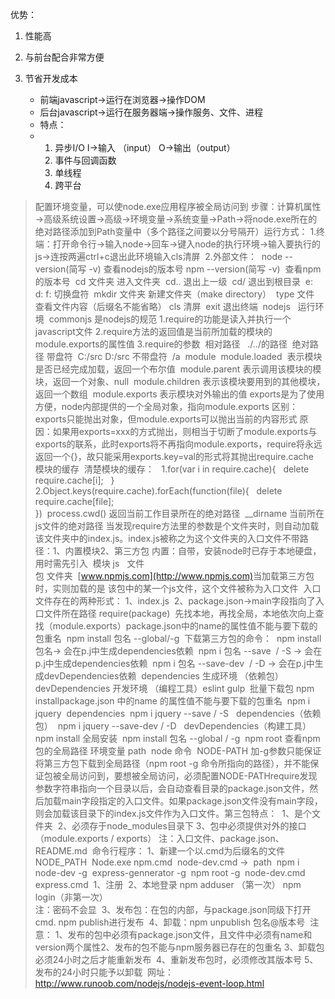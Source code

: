 优势：

1. 性能高

2. 与前台配合非常方便
3. 节省开发成本
      * 前端javascript→运行在浏览器→操作DOM
      * 后台javascript→运行在服务器端→操作服务、文件、进程
      * 特点：
      * 1. 异步I/O     I→输入 （input）      O→输出（output）
        2. 事件与回调函数
        3. 单线程
        4. 跨平台
> 配置环境变量，可以使node.exe应用程序被全局访问到
  ​          步骤：计算机属性→高级系统设置→高级→环境变量→系统变量→Path→将node.exe所在的绝对路径添加到Path变量中（多个路径之间要以分号隔开）
  ​          运行方式：
  ​          1.终端：打开命令行→输入node→回车→键入node的执行环境→输入要执行的js→连按两遍ctrl+c退出此环境
  ​          输入cls清屏
  ​          2.外部文件：
  ​          node --version(简写 -v)    查看nodejs的版本号
  ​          npm --version(简写 -v) 
  ​                  查看npm的版本号
  ​          cd 文件夹                        进入文件夹
  ​          cd..                                        退出上一级
  ​          cd/                                        退出到根目录
  ​          e:
  ​          ​        d:        f:                        切换盘符
  ​          mkdir 文件夹                        新建文件夹（make directory）
  ​          type 文件                                查看文件内容（后缀名不能省略）
  ​          cls                                        清屏
  ​          exit                                        退出终端
  ​          nodejs
  ​          ​                                运行环境
  ​          commonjs                        是nodejs的规范
  ​          1.require的功能是读入并执行一个javascript文件
  ​          2.require方法的返回值是当前所加载的模块的module.exports的属性值
  ​          3.require的参数
  ​          相对路径 
  ​          ​        ./../的路径
  ​          绝对路径                带盘符
  ​          C:/src        D:/src
  ​          ​        不带盘符
  ​          /a
  ​          module
  ​          module.loaded 
  ​          ​        表示模块是否已经完成加载，返回一个布尔值
  ​          module.parent                表示调用该模块的模块，返回一个对象、null
  ​          module.children         表示该模块要用到的其他模块，返回一个数组
  ​          module.exports         表示模块对外输出的值
  ​          exports是为了使用方便，node内部提供的一个全局对象，指向module.exports
  ​          区别：exports只能抛出对象，但module.exports可以抛出当前的内容形式
  ​          原因：如果用exports=xxx的方式抛出，则相当于切断了module.exports与exports的联系，
  ​          此时exports将不再指向module.exports，require将永远返回一个{}，故只能采用exports.key=val的形式将其抛出
  ​          require.cache
  ​          ​                模块的缓存
  ​          清楚模块的缓存：
  ​          ​                1.for(var i in
  ​          require.cache){
  ​          ​                    delete
  ​          require.cache[i];
  ​          ​                }
  ​          ​               
  ​          2.Object.keys(require.cache).forEach(function(file){
  ​          ​                    delete
  ​          require.cache[file];
  ​          ​               
  ​          })
  ​          process.cwd()        返回当前工作目录所在的绝对路径
  ​          __dirname         当前所在js文件的绝对路径
  ​          当发现require方法里的参数是个文件夹时，则自动加载该文件夹中的index.js。index.js被称之为这个文件夹的入口文件
  ​          不带路径：1、内置模块2、第三方包
  ​          内置：自带，安装node时已存于本地硬盘，用时需先引入
  ​          模块          js
  ​          ​        文件        
  ​          包        文件夹
  ​          [www.npmjs.com](http://www.npmjs.com)
  ​          当加载第三方包时，实则加载的是 该包中的某一个js文件，这个文件被称为入口文件
  ​          入口文件存在的两种形式：
  ​          1、index.js
  ​          2、package.json→main字段指向了入口文件所在路径
  ​          require(package)
  ​          先找本地，再找全局，本地依次向上查找（module.exports）
  ​          package.json中的name的属性值不能与要下载的包重名
  ​          npm install 包名 --global/-g
  ​          下载第三方包的命令：
  ​          npm install 包名→ 会在p.j中生成dependencies依赖
  ​          npm i 包名 --save 
  ​          /   -S → 会在p.j中生成dependencies依赖
  ​          npm i 包名 --save-dev 
  ​          /  -D → 会在p.j中生成devDependencies依赖
  ​          dependencies  生成环境  （依赖包）
  ​          devDependencies  开发环境  （编程工具）eslint gulp
  ​          批量下载包 npm install
  ​          package.json 中的name 的属性值不能与要下载的包重名
  ​          npm i jquery
  ​          ​        dependencies
  ​          npm i jquery --save / -S 
  ​          ​           dependencies（依赖包）
  ​          npm i jquery --save-dev / -D
  ​          ​        devDependencies（构建工具）
  ​          npm install
  ​          全局安装
  ​          npm install 包名 --global / -g
  ​          npm root 查看npm包的全局路径
  ​          环境变量        path
  ​          node 命令
  ​          NODE-PATH
  ​          加-g参数只能保证将第三方包下载到全局路径（npm root -g 命令所指向的路径），并不能保证包被全局访问到，要想被全局访问，必须配置NODE-PATH
  ​          require发现参数字符串指向一个目录以后，会自动查看目录的package.json文件，然后加载main字段指定的入口文件。如果package.json文件没有main字段，则会加载该目录下的index.js文件作为入口文件。
  ​          第三包特点：
  ​          1、是个文件夹
  ​          2、必须存于node_modules目录下
  ​          3、包中必须提供对外的接口（module.exports / exports）
  ​          注：入口文件、package.json、README.md
  ​          命令行程序：
  ​          1、新建一个以.cmd为后缀名的文件
  ​          NODE_PATH
  ​          Node.exe         npm.cmd
  ​          ​        node-dev.cmd        →
  ​          path
  ​          npm i node-dev -g
  ​          express-gennerator -g
  ​          npm root -g
  ​          node-dev.cmd
  ​          express.cmd
  ​          1、注册
  ​          2、本地登录 npm adduser （第一次）        npm
  ​          login（非第一次）        
  ​          注：密码不会显
  ​          3、发布包：在包的内部，与package.json同级下打开cmd.        npm
  ​          publish进行发布
  ​          4、卸载：npm unpublish 包名@版本号
  ​          注意：
  ​          1、发布的包中必须有package.json文件，且文件中必须有name和version两个属性
  ​          2、发布的包不能与npm服务器已存在的包重名
  ​          3、卸载包必须24小时之后才能重新发布
  ​          4、重新发布包时，必须修改其版本号
  ​          5、发布的24小时只能予以卸载
  ​          网址：
  ​          <http://www.runoob.com/nodejs/nodejs-event-loop.html>